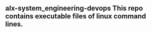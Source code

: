 alx-system_engineering-devops
This repo contains executable files of linux command lines.
-----------------------------------------------------------
